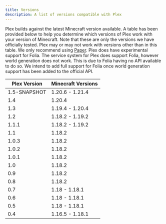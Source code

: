 ```yaml
---
title: Versions
description: A list of versions compatible with Plex
---
```


Plex builds against the latest Minecraft version available. A table has been provided below to help you determine which
versions of Plex work with your version of Minecraft. Note that these are only the versions we have officially tested.
Plex may or may not work with versions other than in this table. We only recommend using [Paper](https://papermc.io).
Plex does have experimental support for Folia. The service system for Plex does support Folia, however world generation
does not work. This is due to Folia having no API available to do so. We intend to add full support for Folia once world
generation support has been added to the official API.

| Plex Version | Minecraft Versions |
|--------------|--------------------|
| 1.5-SNAPSHOT | 1.20.6 - 1.21.4    |
| 1.4          | 1.20.4             |
| 1.3          | 1.19.4 - 1.20.4    |
| 1.2          | 1.18.2 - 1.19.2    |
| 1.1.1        | 1.18.2 - 1.19.2    |
| 1.1          | 1.18.2             |
| 1.0.3        | 1.18.2             |
| 1.0.2        | 1.18.2             |
| 1.0.1        | 1.18.2             |
| 1.0          | 1.18.2             |
| 0.9          | 1.18.2             |
| 0.8          | 1.18.2             |
| 0.7          | 1.18 - 1.18.1      |
| 0.6          | 1.18 - 1.18.1      |
| 0.5          | 1.18 - 1.18.1      |
| 0.4          | 1.16.5 - 1.18.1    |
